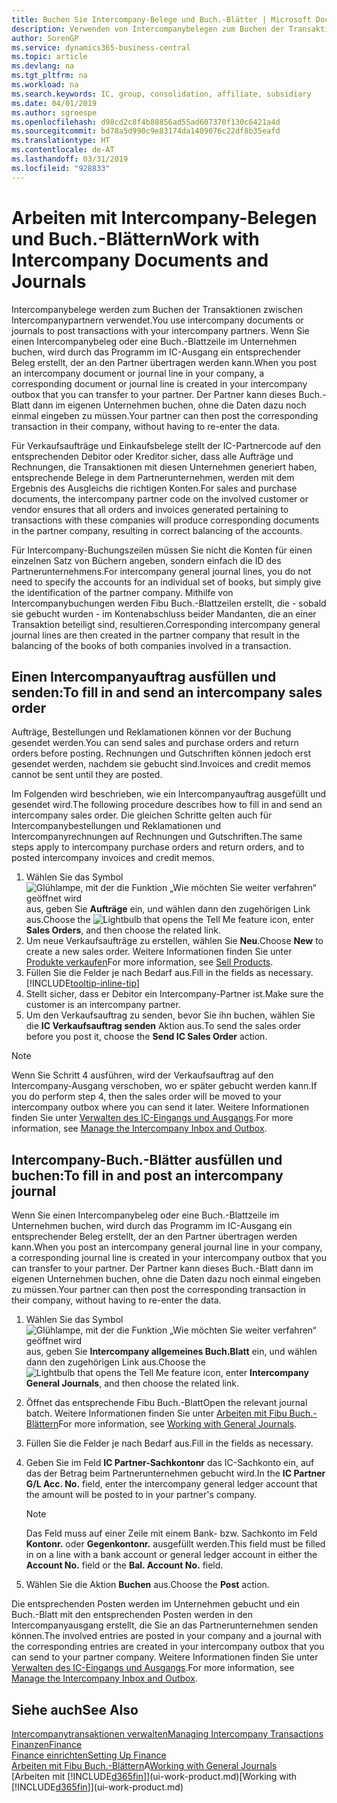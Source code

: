 ```yaml
---
title: Buchen Sie Intercompany-Belege und Buch.-Blätter | Microsoft Docs
description: Verwenden von Intercompanybelegen zum Buchen der Transaktionen zwischen Intercompanypartnern
author: SorenGP
ms.service: dynamics365-business-central
ms.topic: article
ms.devlang: na
ms.tgt_pltfrm: na
ms.workload: na
ms.search.keywords: IC, group, consolidation, affiliate, subsidiary
ms.date: 04/01/2019
ms.author: sgroespe
ms.openlocfilehash: d98cd2c8f4b88856ad55ad607370f130c6421a4d
ms.sourcegitcommit: bd78a5d990c9e83174da1409076c22df8b35eafd
ms.translationtype: HT
ms.contentlocale: de-AT
ms.lasthandoff: 03/31/2019
ms.locfileid: "928833"
---
```

# <a name="work-with-intercompany-documents-and-journals"></a><span data-ttu-id="101f8-103">Arbeiten mit Intercompany-Belegen und Buch.-Blättern</span><span class="sxs-lookup"><span data-stu-id="101f8-103">Work with Intercompany Documents and Journals</span></span>
<span data-ttu-id="101f8-104">Intercompanybelege werden zum Buchen der Transaktionen zwischen Intercompanypartnern verwendet.</span><span class="sxs-lookup"><span data-stu-id="101f8-104">You use intercompany documents or journals to post transactions with your intercompany partners.</span></span> <span data-ttu-id="101f8-105">Wenn Sie einen Intercompanybeleg oder eine Buch.-Blattzeile im Unternehmen buchen, wird durch das Programm im IC-Ausgang ein entsprechender Beleg erstellt, der an den Partner übertragen werden kann.</span><span class="sxs-lookup"><span data-stu-id="101f8-105">When you post an intercompany document or journal line in your company, a corresponding document or journal line is created in your intercompany outbox that you can transfer to your partner.</span></span> <span data-ttu-id="101f8-106">Der Partner kann dieses Buch.-Blatt dann im eigenen Unternehmen buchen, ohne die Daten dazu noch einmal eingeben zu müssen.</span><span class="sxs-lookup"><span data-stu-id="101f8-106">Your partner can then post the corresponding transaction in their company, without having to re-enter the data.</span></span>

<span data-ttu-id="101f8-107">Für Verkaufsaufträge und Einkaufsbelege stellt der IC-Partnercode auf den entsprechenden Debitor oder Kreditor sicher, dass alle Aufträge und Rechnungen, die Transaktionen mit diesen Unternehmen generiert haben, entsprechende Belege in dem Partnerunternehmen, werden mit dem Ergebnis des Ausgleichs die richtigen Konten.</span><span class="sxs-lookup"><span data-stu-id="101f8-107">For sales and purchase documents, the intercompany partner code on the involved customer or vendor ensures that all orders and invoices generated pertaining to transactions with these companies will produce corresponding documents in the partner company, resulting in correct balancing of the accounts.</span></span>

<span data-ttu-id="101f8-108">Für Intercompany-Buchungszeilen müssen Sie nicht die Konten für einen einzelnen Satz von Büchern angeben, sondern einfach die ID des Partnerunternehmens.</span><span class="sxs-lookup"><span data-stu-id="101f8-108">For intercompany general journal lines, you do not need to specify the accounts for an individual set of books, but simply give the identification of the partner company.</span></span> <span data-ttu-id="101f8-109">Mithilfe von Intercompanybuchungen werden Fibu Buch.-Blattzeilen erstellt, die - sobald sie gebucht wurden - im Kontenabschluss beider Mandanten, die an einer Transaktion beteiligt sind, resultieren.</span><span class="sxs-lookup"><span data-stu-id="101f8-109">Corresponding intercompany general journal lines are then created in the partner company that result in the balancing of the books of both companies involved in a transaction.</span></span>

## <a name="to-fill-in-and-send-an-intercompany-sales-order"></a><span data-ttu-id="101f8-110">Einen Intercompanyauftrag ausfüllen und senden:</span><span class="sxs-lookup"><span data-stu-id="101f8-110">To fill in and send an intercompany sales order</span></span>
<span data-ttu-id="101f8-111">Aufträge, Bestellungen und Reklamationen können vor der Buchung gesendet werden.</span><span class="sxs-lookup"><span data-stu-id="101f8-111">You can send sales and purchase orders and return orders before posting.</span></span> <span data-ttu-id="101f8-112">Rechnungen und Gutschriften können jedoch erst gesendet werden, nachdem sie gebucht sind.</span><span class="sxs-lookup"><span data-stu-id="101f8-112">Invoices and credit memos cannot be sent until they are posted.</span></span>

<span data-ttu-id="101f8-113">Im Folgenden wird beschrieben, wie ein Intercompanyauftrag ausgefüllt und gesendet wird.</span><span class="sxs-lookup"><span data-stu-id="101f8-113">The following procedure describes how to fill in and send an intercompany sales order.</span></span> <span data-ttu-id="101f8-114">Die gleichen Schritte gelten auch für Intercompanybestellungen und Reklamationen und Intercompanyrechnungen auf Rechnungen und Gutschriften.</span><span class="sxs-lookup"><span data-stu-id="101f8-114">The same steps apply to intercompany purchase orders and return orders, and to posted intercompany invoices and credit memos.</span></span>  

1. <span data-ttu-id="101f8-115">Wählen Sie das Symbol ![Glühlampe, mit der die Funktion „Wie möchten Sie weiter verfahren“ geöffnet wird](media/ui-search/search_small.png "Wie möchten Sie weiter verfahren?") aus, geben Sie **Aufträge** ein, und wählen dann den zugehörigen Link aus.</span><span class="sxs-lookup"><span data-stu-id="101f8-115">Choose the ![Lightbulb that opens the Tell Me feature](media/ui-search/search_small.png "Tell me what you want to do") icon, enter **Sales Orders**, and then choose the related link.</span></span>  
2. <span data-ttu-id="101f8-116">Um neue Verkaufsaufträge zu erstellen, wählen Sie **Neu**.</span><span class="sxs-lookup"><span data-stu-id="101f8-116">Choose **New** to create a new sales order.</span></span> <span data-ttu-id="101f8-117">Weitere Informationen finden Sie unter [Produkte verkaufen](sales-how-sell-products.md)</span><span class="sxs-lookup"><span data-stu-id="101f8-117">For more information, see [Sell Products](sales-how-sell-products.md).</span></span>  
3. <span data-ttu-id="101f8-118">Füllen Sie die Felder je nach Bedarf aus.</span><span class="sxs-lookup"><span data-stu-id="101f8-118">Fill in the fields as necessary.</span></span> [!INCLUDE[tooltip-inline-tip](includes/tooltip-inline-tip_md.md)]
4. <span data-ttu-id="101f8-119">Stellt sicher, dass er Debitor ein Intercompany-Partner ist.</span><span class="sxs-lookup"><span data-stu-id="101f8-119">Make sure the customer is an intercompany partner.</span></span>
5. <span data-ttu-id="101f8-120">Um den Verkaufsauftrag zu senden, bevor Sie ihn buchen, wählen Sie die **IC Verkaufsauftrag senden** Aktion aus.</span><span class="sxs-lookup"><span data-stu-id="101f8-120">To send the sales order before you post it, choose the **Send IC Sales Order** action.</span></span>

> [!NOTE]
> <span data-ttu-id="101f8-121">Wenn Sie Schritt 4 ausführen, wird der Verkaufsauftrag auf den Intercompany-Ausgang verschoben, wo er später gebucht werden kann.</span><span class="sxs-lookup"><span data-stu-id="101f8-121">If you do perform step 4, then the sales order will be moved to your intercompany outbox where you can send it later.</span></span> <span data-ttu-id="101f8-122">Weitere Informationen finden Sie unter [Verwalten des IC-Eingangs und Ausgangs](intercompany-how-manage-intercompany-inbox.md).</span><span class="sxs-lookup"><span data-stu-id="101f8-122">For more information, see [Manage the Intercompany Inbox and Outbox](intercompany-how-manage-intercompany-inbox.md).</span></span>

## <a name="to-fill-in-and-post-an-intercompany-journal"></a><span data-ttu-id="101f8-123">Intercompany-Buch.-Blätter ausfüllen und buchen:</span><span class="sxs-lookup"><span data-stu-id="101f8-123">To fill in and post an intercompany journal</span></span>
<span data-ttu-id="101f8-124">Wenn Sie einen Intercompanybeleg oder eine Buch.-Blattzeile im Unternehmen buchen, wird durch das Programm im IC-Ausgang ein entsprechender Beleg erstellt, der an den Partner übertragen werden kann.</span><span class="sxs-lookup"><span data-stu-id="101f8-124">When you post an intercompany general journal line in your company, a corresponding journal line is created in your intercompany outbox that you can transfer to your partner.</span></span> <span data-ttu-id="101f8-125">Der Partner kann dieses Buch.-Blatt dann im eigenen Unternehmen buchen, ohne die Daten dazu noch einmal eingeben zu müssen.</span><span class="sxs-lookup"><span data-stu-id="101f8-125">Your partner can then post the corresponding transaction in their company, without having to re-enter the data.</span></span>

1. <span data-ttu-id="101f8-126">Wählen Sie das Symbol ![Glühlampe, mit der die Funktion „Wie möchten Sie weiter verfahren“ geöffnet wird](media/ui-search/search_small.png "Wie möchten Sie weiter verfahren?") aus, geben Sie **Intercompany allgemeines Buch.Blatt** ein, und wählen dann den zugehörigen Link aus.</span><span class="sxs-lookup"><span data-stu-id="101f8-126">Choose the ![Lightbulb that opens the Tell Me feature](media/ui-search/search_small.png "Tell me what you want to do") icon, enter **Intercompany General Journals**, and then choose the related link.</span></span>  
2. <span data-ttu-id="101f8-127">Öffnet das entsprechende Fibu Buch.-Blatt</span><span class="sxs-lookup"><span data-stu-id="101f8-127">Open the relevant journal batch.</span></span> <span data-ttu-id="101f8-128">Weitere Informationen finden Sie unter [Arbeiten mit Fibu Buch.-Blättern](ui-work-general-journals.md)</span><span class="sxs-lookup"><span data-stu-id="101f8-128">For more information, see [Working with General Journals](ui-work-general-journals.md).</span></span>
3. <span data-ttu-id="101f8-129">Füllen Sie die Felder je nach Bedarf aus.</span><span class="sxs-lookup"><span data-stu-id="101f8-129">Fill in the fields as necessary.</span></span>
4. <span data-ttu-id="101f8-130">Geben Sie im Feld **IC Partner-Sachkontonr** das IC-Sachkonto ein, auf das der Betrag beim Partnerunternehmen gebucht wird.</span><span class="sxs-lookup"><span data-stu-id="101f8-130">In the **IC Partner G/L Acc. No.** field, enter the intercompany general ledger account that the amount will be posted to in your partner's company.</span></span>

    > [!NOTE]
    > <span data-ttu-id="101f8-131">Das Feld muss auf einer Zeile mit einem Bank- bzw. Sachkonto im Feld **Kontonr.** oder  **Gegenkontonr.** ausgefüllt werden.</span><span class="sxs-lookup"><span data-stu-id="101f8-131">This field must be filled in on a line with a bank account or general ledger account in either the **Account No.** field or the **Bal. Account No.** field.</span></span>  
5. <span data-ttu-id="101f8-132">Wählen Sie die Aktion **Buchen** aus.</span><span class="sxs-lookup"><span data-stu-id="101f8-132">Choose the **Post** action.</span></span>

<span data-ttu-id="101f8-133">Die entsprechenden Posten werden im Unternehmen gebucht und ein Buch.-Blatt mit den entsprechenden Posten werden in den Intercompanyausgang erstellt, die Sie an das Partnerunternehmen senden können.</span><span class="sxs-lookup"><span data-stu-id="101f8-133">The involved entries are posted in your company and a journal with the corresponding entries are created in your intercompany outbox that you can send to your partner company.</span></span> <span data-ttu-id="101f8-134">Weitere Informationen finden Sie unter [Verwalten des IC-Eingangs und Ausgangs](intercompany-how-manage-intercompany-inbox.md).</span><span class="sxs-lookup"><span data-stu-id="101f8-134">For more information, see [Manage the Intercompany Inbox and Outbox](intercompany-how-manage-intercompany-inbox.md).</span></span>

## <a name="see-also"></a><span data-ttu-id="101f8-135">Siehe auch</span><span class="sxs-lookup"><span data-stu-id="101f8-135">See Also</span></span>
[<span data-ttu-id="101f8-136">Intercompanytransaktionen verwalten</span><span class="sxs-lookup"><span data-stu-id="101f8-136">Managing Intercompany Transactions</span></span>](intercompany-manage.md)  
[<span data-ttu-id="101f8-137">Finanzen</span><span class="sxs-lookup"><span data-stu-id="101f8-137">Finance</span></span>](finance.md)  
[<span data-ttu-id="101f8-138">Finance einrichten</span><span class="sxs-lookup"><span data-stu-id="101f8-138">Setting Up Finance</span></span>](finance-setup-finance.md)  
<span data-ttu-id="101f8-139">[Arbeiten mit Fibu Buch.-Blättern](ui-work-general-journals.md)A</span><span class="sxs-lookup"><span data-stu-id="101f8-139">[Working with General Journals](ui-work-general-journals.md)</span></span>  
<span data-ttu-id="101f8-140">[Arbeiten mit [!INCLUDE[d365fin](includes/d365fin_md.md)]](ui-work-product.md)</span><span class="sxs-lookup"><span data-stu-id="101f8-140">[Working with [!INCLUDE[d365fin](includes/d365fin_md.md)]](ui-work-product.md)</span></span>
